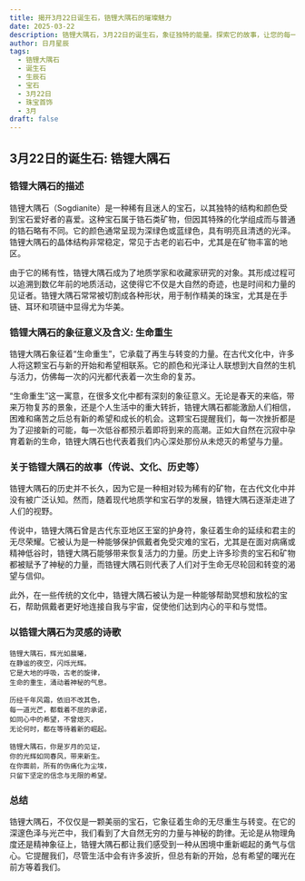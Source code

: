 ```yaml
---
title: 揭开3月22日诞生石，锆锂大隅石的璀璨魅力
date: 2025-03-22
description: 锆锂大隅石，3月22日的诞生石，象征独特的能量。探索它的故事，让您的每一天更有意义。
author: 日月星辰
tags:
  - 锆锂大隅石
  - 诞生石
  - 生辰石
  - 宝石
  - 3月22日
  - 珠宝首饰
  - 3月
draft: false
---
```




## 3月22日的诞生石: 锆锂大隅石

### 锆锂大隅石的描述

锆锂大隅石（Sogdianite）是一种稀有且迷人的宝石，以其独特的结构和颜色受到宝石爱好者的喜爱。这种宝石属于锆石类矿物，但因其特殊的化学组成而与普通的锆石略有不同。它的颜色通常呈现为深绿色或蓝绿色，具有明亮且清透的光泽。锆锂大隅石的晶体结构非常稳定，常见于古老的岩石中，尤其是在矿物丰富的地区。

由于它的稀有性，锆锂大隅石成为了地质学家和收藏家研究的对象。其形成过程可以追溯到数亿年前的地质活动，这使得它不仅是大自然的奇迹，也是时间和力量的见证者。锆锂大隅石常常被切割成各种形状，用于制作精美的珠宝，尤其是在手链、耳环和项链中显得尤为华美。

### 锆锂大隅石的象征意义及含义: 生命重生

锆锂大隅石象征着“生命重生”，它承载了再生与转变的力量。在古代文化中，许多人将这颗宝石与新的开始和希望相联系。它的颜色和光泽让人联想到大自然的生机与活力，仿佛每一次的闪光都代表着一次生命的复苏。

“生命重生”这一寓意，在很多文化中都有深刻的象征意义。无论是春天的来临，带来万物复苏的景象，还是个人生活中的重大转折，锆锂大隅石都能激励人们相信，困难和痛苦之后总有新的希望和成长的机会。这颗宝石提醒我们，每一次挫折都是为了迎接新的可能，每一次低谷都预示着即将到来的高潮。正如大自然在沉寂中孕育着新的生命，锆锂大隅石也代表着我们内心深处那份从未熄灭的希望与力量。

### 关于锆锂大隅石的故事（传说、文化、历史等）

锆锂大隅石的历史并不长久，因为它是一种相对较为稀有的矿物，在古代文化中并没有被广泛认知。然而，随着现代地质学和宝石学的发展，锆锂大隅石逐渐走进了人们的视野。

传说中，锆锂大隅石曾是古代东亚地区王室的护身符，象征着生命的延续和君主的无尽荣耀。它被认为是一种能够保护佩戴者免受灾难的宝石，尤其是在面对病痛或精神低谷时，锆锂大隅石能够带来恢复活力的力量。历史上许多珍贵的宝石和矿物都被赋予了神秘的力量，而锆锂大隅石则代表了人们对于生命无尽轮回和转变的渴望与信仰。

此外，在一些传统的文化中，锆锂大隅石被认为是一种能够帮助冥想和放松的宝石，帮助佩戴者更好地连接自我与宇宙，促使他们达到内心的平和与觉悟。

### 以锆锂大隅石为灵感的诗歌

	锆锂大隅石，辉光如晨曦，  
	在静谧的夜空，闪烁光辉。  
	它是大地的呼吸，古老的旋律，  
	生命的重生，涌动着神秘的气息。
	
	历经千年风霜，依旧不改其色，  
	每一道光芒，都载着不屈的承诺，  
	如同心中的希望，不曾熄灭，  
	无论何时，都在等待着新的崛起。
	
	锆锂大隅石，你是岁月的见证，  
	你的光辉如同春风，带来新生。  
	在你面前，所有的伤痛化为尘埃，  
	只留下坚定的信念与无限的希望。

### 总结

锆锂大隅石，不仅仅是一颗美丽的宝石，它象征着生命的无尽重生与转变。在它的深邃色泽与光芒中，我们看到了大自然无穷的力量与神秘的韵律。无论是从物理角度还是精神象征上，锆锂大隅石都让我们感受到一种从困境中重新崛起的勇气与信心。它提醒我们，尽管生活中会有许多波折，但总有新的开始，总有希望的曙光在前方等着我们。